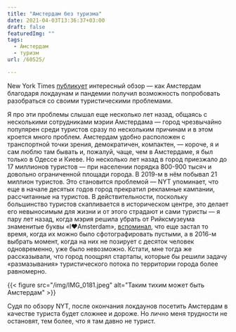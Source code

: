```yaml
---
title: "Амстердам без туризма"
date: 2021-04-03T13:36:37+03:00
draft: false
featuredImg: ""
tags:
  - Амстердам
  - туризм
url: /60525/

---
```

 New York Times [публикует](https://www.nytimes.com/2021/03/31/travel/amsterdam-tourism-post-pandemic.html?action=click&module=card&pageType=theWeekenderLink) интересный обзор — как Амстердам благодаря локдаунам и пандемии получил возможность попробовать разобраться со своими туристическими проблемами.

Я про эти проблемы слышал еще несколько лет назад, общаясь с несколькими сотрудниками мэрии Амстердама — город чрезвычайно популярен среди туристов сразу по нескольким причинам и в этом кроется много проблем. Амстердам удобно расположен с транспортной точки зрения, демократичен, компактен, — короче, я и сам люблю там бывать и, пожалуй, чаще, чем в Амстердаме, я был только в Одессе и Киеве. Но несколько лет назад в город приезжало до 17 миллионов туристов — при населении порядка 800-900 тысяч и довольно ограниченной площади города. В 2019-м в нём побывал 21 миллион туристов. Это становится проблемой — NYT упоминает, что еще в начале десятых годов город прекратил рекламные кампании, рассчитанные на туристов. В действительности, поскольку большинство туристов скапливается в историческом центре, это делает его невыносимым для жизни и от этого страдают и сами туристы — я пару лет назад, когда мэрия решила убрать от Рийксмузеума знаменитые буквы «I❤︎Amsterdam», [вспоминал](https://blognot.co/57103/), что еще застал то время, когда их можно было сфотографировать пустыми, а в 2016-м выбрать момент, когда на них не позирует с десяток человек одновременно, уже было невозможно. Кстати, мне тогда же рассказывали, что город поощрял стартапы, которые бы решили задачу «размазывания» туристического потока по территории города более равномерно.

{{< figure src="/img/IMG_0181.jpeg" alt="Таким тихим может быть Амстердам" >}}

Судя по обзору NYT, после окончания локдаунов посетить Амстердам в качестве туриста будет сложнее и дороже. Но лично меня трудности не остановят, тем более, что я там давно не турист.